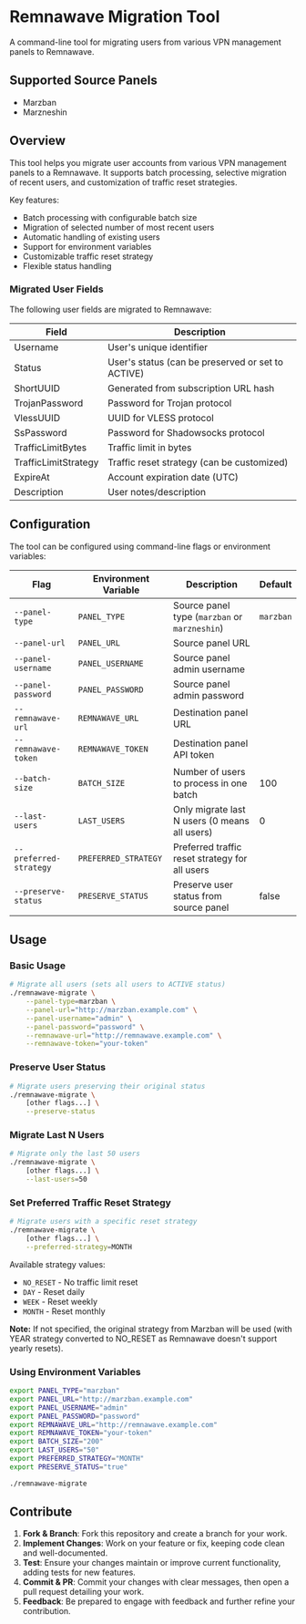 # Remnawave Migration Tool

A command-line tool for migrating users from various VPN management panels to Remnawave.

## Supported Source Panels

- Marzban
- Marzneshin

## Overview

This tool helps you migrate user accounts from various VPN management panels to a Remnawave. It supports batch processing, selective migration of recent users, and customization of traffic reset strategies.

Key features:

- Batch processing with configurable batch size
- Migration of selected number of most recent users
- Automatic handling of existing users
- Support for environment variables
- Customizable traffic reset strategy
- Flexible status handling

### Migrated User Fields

The following user fields are migrated to Remnawave:

| Field                | Description                                       |
| -------------------- | ------------------------------------------------- |
| Username             | User's unique identifier                          |
| Status               | User's status (can be preserved or set to ACTIVE) |
| ShortUUID            | Generated from subscription URL hash              |
| TrojanPassword       | Password for Trojan protocol                      |
| VlessUUID            | UUID for VLESS protocol                           |
| SsPassword           | Password for Shadowsocks protocol                 |
| TrafficLimitBytes    | Traffic limit in bytes                            |
| TrafficLimitStrategy | Traffic reset strategy (can be customized)        |
| ExpireAt             | Account expiration date (UTC)                     |
| Description          | User notes/description                            |

## Configuration

The tool can be configured using command-line flags or environment variables:

| Flag                   | Environment Variable | Description                                    | Default   |
| ---------------------- | -------------------- | ---------------------------------------------- | --------- |
| `--panel-type`         | `PANEL_TYPE`         | Source panel type (`marzban` or `marzneshin`)  | `marzban` |
| `--panel-url`          | `PANEL_URL`          | Source panel URL                               |           |
| `--panel-username`     | `PANEL_USERNAME`     | Source panel admin username                    |           |
| `--panel-password`     | `PANEL_PASSWORD`     | Source panel admin password                    |           |
| `--remnawave-url`      | `REMNAWAVE_URL`      | Destination panel URL                          |           |
| `--remnawave-token`    | `REMNAWAVE_TOKEN`    | Destination panel API token                    |           |
| `--batch-size`         | `BATCH_SIZE`         | Number of users to process in one batch        | 100       |
| `--last-users`         | `LAST_USERS`         | Only migrate last N users (0 means all users)  | 0         |
| `--preferred-strategy` | `PREFERRED_STRATEGY` | Preferred traffic reset strategy for all users |           |
| `--preserve-status`    | `PRESERVE_STATUS`    | Preserve user status from source panel         | false     |

## Usage

### Basic Usage

```bash
# Migrate all users (sets all users to ACTIVE status)
./remnawave-migrate \
    --panel-type=marzban \
    --panel-url="http://marzban.example.com" \
    --panel-username="admin" \
    --panel-password="password" \
    --remnawave-url="http://remnawave.example.com" \
    --remnawave-token="your-token"
```

### Preserve User Status

```bash
# Migrate users preserving their original status
./remnawave-migrate \
    [other flags...] \
    --preserve-status
```

### Migrate Last N Users

```bash
# Migrate only the last 50 users
./remnawave-migrate \
    [other flags...] \
    --last-users=50
```

### Set Preferred Traffic Reset Strategy

```bash
# Migrate users with a specific reset strategy
./remnawave-migrate \
    [other flags...] \
    --preferred-strategy=MONTH
```

Available strategy values:

- `NO_RESET` - No traffic limit reset
- `DAY` - Reset daily
- `WEEK` - Reset weekly
- `MONTH` - Reset monthly

**Note:** If not specified, the original strategy from Marzban will be used (with YEAR strategy converted to NO_RESET as Remnawave doesn't support yearly resets).

### Using Environment Variables

```bash
export PANEL_TYPE="marzban"
export PANEL_URL="http://marzban.example.com"
export PANEL_USERNAME="admin"
export PANEL_PASSWORD="password"
export REMNAWAVE_URL="http://remnawave.example.com"
export REMNAWAVE_TOKEN="your-token"
export BATCH_SIZE="200"
export LAST_USERS="50"
export PREFERRED_STRATEGY="MONTH"
export PRESERVE_STATUS="true"

./remnawave-migrate
```

## Contribute

1. **Fork & Branch**: Fork this repository and create a branch for your work.
2. **Implement Changes**: Work on your feature or fix, keeping code clean and well-documented.
3. **Test**: Ensure your changes maintain or improve current functionality, adding tests for new features.
4. **Commit & PR**: Commit your changes with clear messages, then open a pull request detailing your work.
5. **Feedback**: Be prepared to engage with feedback and further refine your contribution.
